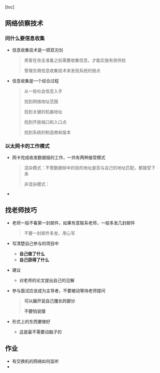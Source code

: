 [toc]

## 网络侦察技术

### 问什么要信息收集

- 信息收集技术是一把双刃剑

  > 黑客在攻击准备之前需要收集信息，才能实施有效供给
  >
  > 管理员用信息收集技术来发现系统的弱点

- 信息收集是一个综合过程

  > 从一些社会信息入手
  >
  > 找到网络地址范围
  >
  > 找到关键的机器地址
  >
  > 找到开放端口和入口点
  >
  > 找到系统的制造商和版本



### 以太网卡的工作模式

- 网卡完成收发数据报的工作，一共有两种接受模式

  > 混杂模式：不管数据帧中的目的地址是否与自己的地址匹配，都接受下来
  >
  > 非混杂模式：

- 



## 找老师技巧

- 老师一般不看第一封邮件，如果有意联系老师，一般多发几封邮件

  > 不要一封邮件多发，用心写

- 写清楚自己参与的项目中

  - **自己做了什么**
  - **自己获得了什么**

- 建议

  - 对老师的论文提出自己的见解

- 参与面试应该成为主导者，不要被动等待老师提问

  > **可以展开说自己擅长的部分**
  >
  > **不要怕说错**

- 形式上的东西要做好
  - 这是最不需要动脑子的





## 作业

- 有交换机的网络如何监听
- 